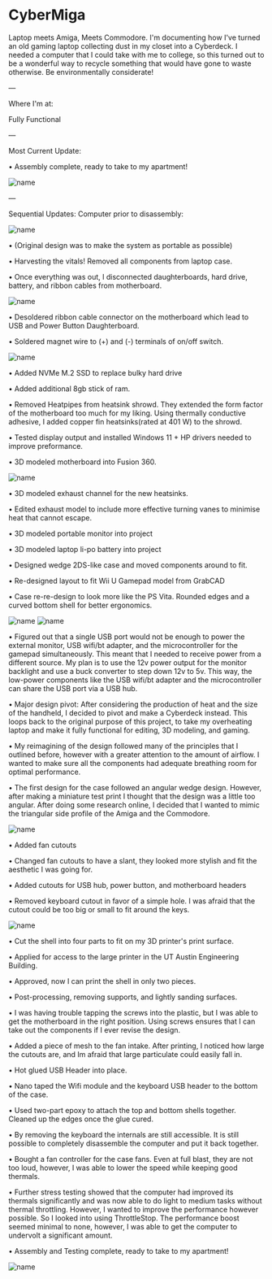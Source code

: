 # CyberMiga
Laptop meets Amiga, Meets Commodore.
I'm documenting how I've turned an old gaming laptop collecting dust in my closet into a Cyberdeck. I needed a computer that I could take with me to college, so this turned out to be a wonderful way to recycle something that would have gone to waste otherwise. Be environmentally considerate!

—

Where I'm at:

Fully Functional

—

Most Current Update:

• Assembly complete, ready to take to my apartment!

![name](https://github.com/SquishVic/CyberMiga/blob/main/20230705_234218.jpg)

—

Sequential Updates:
Computer prior to disassembly:

![name](https://github.com/SquishVic/CyberMiga/blob/main/PXL_20211116_014823601.jpg)

• (Original design was to make the system as portable as possible)

• Harvesting the vitals! Removed all components from laptop case.

• Once everything was out, I disconnected daughterboards, hard drive, battery, and ribbon cables from motherboard.

![name](https://raw.githubusercontent.com/SquishVic/PCVita/main/mobo%20w%3Ao%20daughterboards.jpg)

• Desoldered ribbon cable connector on the motherboard which lead to USB and Power Button Daughterboard.

• Soldered magnet wire to (+) and (-) terminals of on/off switch.

![name](https://raw.githubusercontent.com/SquishVic/PCVita/main/magnetwireattached.jpg)

• Added NVMe M.2 SSD to replace bulky hard drive

• Added additional 8gb stick of ram.

• Removed Heatpipes from heatsink shrowd. They extended the form factor of the motherboard too much for my liking. Using thermally conductive adhesive, I added copper fin heatsinks(rated at 401 W) to the shrowd.

• Tested display output and installed Windows 11 + HP drivers needed to improve preformance.

• 3D modeled motherboard into Fusion 360.

![name](https://github.com/SquishVic/PCVita/blob/main/motherboard.png?raw=true)

• 3D modeled exhaust channel for the new heatsinks.

• Edited exhaust model to include more effective turning vanes to minimise heat that cannot escape.

• 3D modeled portable monitor into project

• 3D modeled laptop li-po battery into project

• Designed wedge 2DS-like case and moved components around to fit.

• Re-designed layout to fit Wii U Gamepad model from GrabCAD

• Case re-re-design to look more like the PS Vita. Rounded edges and a curved bottom shell for better ergonomics.

![name](https://github.com/SquishVic/PCVita/blob/main/Screen%20Shot%202022-09-10%20at%201.00.36%20PM.png?raw=true)
![name](https://github.com/SquishVic/PCVita/blob/main/Screen%20Shot%202022-09-10%20at%2012.15.30%20PM.png?raw=true)

• Figured out that a single USB port would not be enough to power the external monitor, USB wifi/bt adapter, and the microcontroller for the gamepad simultaneously. This meant that I needed to receive power from a different source. My plan is to use the 12v power output for the monitor backlight and use a buck converter to step down 12v to 5v. This way, the low-power components like the USB wifi/bt adapter and the microcontroller can share the USB port via a USB hub.

• Major design pivot: After considering the production of heat and the size of the handheld, I decided to pivot and make a Cyberdeck instead. This loops back to the original purpose of this project, to take my overheating laptop and make it fully functional for editing, 3D modeling, and gaming.

• My reimagining of the design followed many of the principles that I outlined before, however with a greater attention to the amount of airflow. I wanted to make sure all the components had adequate breathing room for optimal performance.

• The first design for the case followed an angular wedge design. However, after making a miniature test print I thought that the design was a little too angular. After doing some research online, I decided that I wanted to mimic the triangular side profile of the Amiga and the Commodore. 

![name](https://github.com/SquishVic/PCVita/blob/main/Screenshot%202023-03-23%20at%201.08.40%20PM.png)

• Added fan cutouts

• Changed fan cutouts to have a slant, they looked more stylish and fit the aesthetic I was going for.

• Added cutouts for USB hub, power button, and motherboard headers

• Removed keyboard cutout in favor of a simple hole. I was afraid that the cutout could be too big or small to fit around the keys.

![name](https://github.com/SquishVic/CyberMiga/blob/main/Screenshot%202023-08-10%20at%2012.59.43%20PM.png)

• Cut the shell into four parts to fit on my 3D printer's print surface.

• Applied for access to the large printer in the UT Austin Engineering Building.

• Approved, now I can print the shell in only two pieces.

• Post-processing, removing supports, and lightly sanding surfaces.

• I was having trouble tapping the screws into the plastic, but I was able to get the motherboard in the right position. Using screws ensures that I can take out the components if I ever revise the design.

• Added a piece of mesh to the fan intake. After printing, I noticed how large the cutouts are, and Im afraid that large particulate could easily fall in.

• Hot glued USB Header into place.

• Nano taped the Wifi module and the keyboard USB header to the bottom of the case.

• Used two-part epoxy to attach the top and bottom shells together. Cleaned up the edges once the glue cured.

• By removing the keyboard the internals are still accessible. It is still possible to completely disassemble the computer and put it back together.

• Bought a fan controller for the case fans. Even at full blast, they are not too loud, however, I was able to lower the speed while keeping good thermals.

• Further stress testing showed that the computer had improved its thermals significantly and was now able to do light to medium tasks without thermal throttling. However, I wanted to improve the performance however possible. So I looked into using ThrottleStop. The performance boost seemed minimal to none, however, I was able to get the computer to undervolt a significant amount.

• Assembly and Testing complete, ready to take to my apartment!

![name](https://github.com/SquishVic/CyberMiga/blob/main/20230705_234218.jpg)
